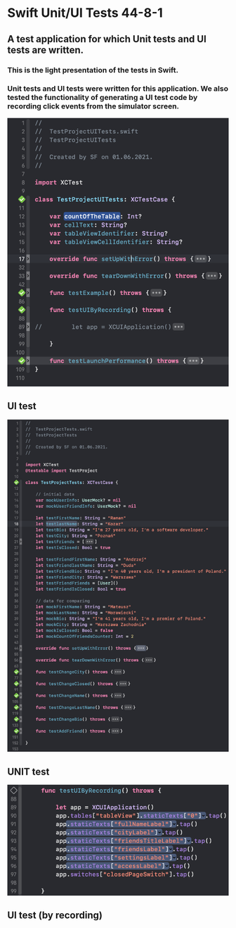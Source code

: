 # Swift Unit/UI Tests 44-8-1
## A test application for which Unit tests and UI tests are written.
### This is the light presentation of the tests in Swift.

### Unit tests and UI tests were written for this application. We also tested the functionality of generating a UI test code by recording click events from the simulator screen.

![Image alt](https://github.com/pozitr0n/Swift-Unit-UI-Tests-44-8-1/raw/main/images/Pic1.png)
## UI test

![Image alt](https://github.com/pozitr0n/Swift-Unit-UI-Tests-44-8-1/raw/main/images/Pic2.png)
## UNIT test

![Image alt](https://github.com/pozitr0n/Swift-Unit-UI-Tests-44-8-1/raw/main/images/Pic3.png)
## UI test (by recording)
